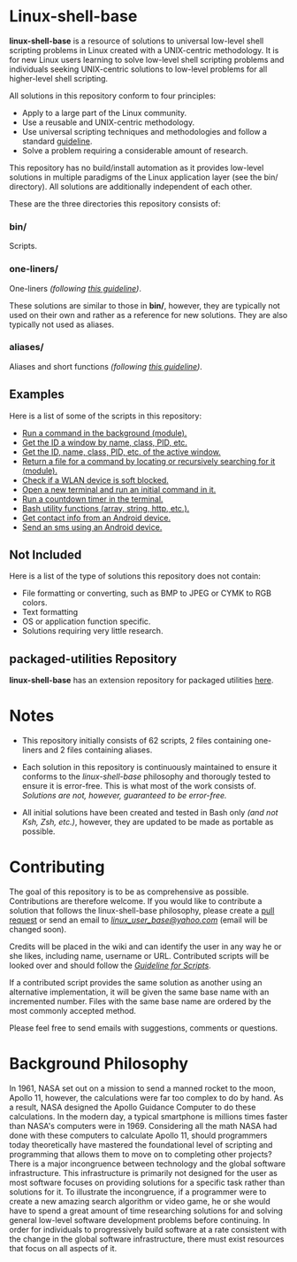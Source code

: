 
# Linux-shell-base

**linux-shell-base** is a resource of solutions to universal low-level shell scripting problems in Linux created with a UNIX-centric methodology. It is for new Linux users learning to solve low-level shell scripting problems and individuals seeking UNIX-centric solutions to low-level problems for all higher-level shell scripting.

All solutions in this repository conform to four principles:

* Apply to a large part of the Linux community.
* Use a reusable and UNIX-centric methodology.
* Use universal scripting techniques and methodologies and follow a standard [guideline][wiki-Guideline-for-Scripts].
* Solve a problem requiring a considerable amount of research.

This repository has no build/install automation as it provides low-level solutions in multiple paradigms of the Linux application layer (see the bin/ directory). All solutions are additionally independent of each other.

These are the three directories this repository consists of:

### bin/

Scripts.

### one-liners/

One-liners *(following [this guideline][wiki-Guideline-for-One-Liners])*.

These solutions are similar to those in **bin/**, however, they are typically not used on their own and rather as a reference for new solutions. They are also typically not used as aliases.

### aliases/

Aliases and short functions *(following [this guideline][wiki-Guideline-for-Aliases])*.

## Examples

Here is a list of some of the scripts in this repository:

* [Run a command in the background (module).][main-modules#shell]
* [Get the ID a window by name, class, PID, etc.][main-info-command-single#x11]
* [Get the ID, name, class, PID, etc. of the active window.][main-info-command-single#x11]
* [Return a file for a command by locating or recursively searching for it (module).][modules#file]
* [Check if a WLAN device is soft blocked.][main-info-command-single#hardware]
* [Open a new terminal and run an initial command in it.][utilities#general]
* [Run a countdown timer in the terminal.][utilities#miscellaneous]
* [Bash utility functions (array, string, http, etc.).][bash_utilities#bash_utilities]
* [Get contact info from an Android device.][android#android]
* [Send an sms using an Android device.][android#android]

## Not Included

Here is a list of the type of solutions this repository does not contain:

* File formatting or converting, such as BMP to JPEG or CYMK to RGB colors.
* Text formatting
* OS or application function specific.
* Solutions requiring very little research.

## packaged-utilities Repository

**linux-shell-base** has an extension repository for packaged utilities [here][packaged-utilities].

# Notes

* This repository initially consists of 62 scripts, 2 files containing one-liners and 2 files containing aliases.

* Each solution in this repository is continuously maintained to ensure it conforms to the *linux-shell-base* philosophy and thorougly tested to ensure it is error-free. This is what most of the work consists of. *Solutions are not, however, guaranteed to be error-free.*

* All initial solutions have been created and tested in Bash only *(and not Ksh, Zsh, etc.)*, however, they are updated to be made as portable as possible.

# Contributing

The goal of this repository is to be as comprehensive as possible. Contributions are therefore welcome. If you would like to contribute a solution that follows the linux-shell-base philosophy, please create a [pull request](https://gist.github.com/Chaser324/ce0505fbed06b947d962) or send an email to *linux_user_base@yahoo.com* (email will be changed soon).

Credits will be placed in the wiki and can identify the user in any way he or she likes, including name, username or URL. Contributed scripts will be looked over and should follow the [*Guideline for Scripts*][wiki-Guideline-for-Scripts].

If a contributed script provides the same solution as another using an alternative implementation, it will be given the same base name with an incremented number. Files with the same base name are ordered by the most commonly accepted method.

Please feel free to send emails with suggestions, comments or questions.

# Background Philosophy

In 1961, NASA set out on a mission to send a manned rocket to the moon, Apollo 11, however, the calculations were far too complex to do by hand. As a result, NASA designed the Apollo Guidance Computer to do these calculations. In the modern day, a typical smartphone is millions times faster than NASA's computers were in 1969. Considering all the math NASA had done with these computers to calculate Apollo 11, should programmers today theoretically have mastered the foundational level of scripting and programming that allows them to move on to completing other projects? There is a major incongruence between technology and the global software infrastructure. This infrastructure is primarily not designed for the user as most software focuses on providing solutions for a specific task rather than solutions for it. To illustrate the incongruence, if a programmer were to create a new amazing search algorithm or video game, he or she would have to spend a great amount of time researching solutions for and solving general low-level software development problems before continuing. In order for individuals to progressively build software at a rate consistent with the change in the global software infrastructure, there must exist resources that focus on all aspects of it.



[packaged-utilities]: https://github.com/linux-shell-base/packaged-utilities
[main-info-command-single#x11]: https://github.com/linux-shell-base/linux-shell-base/tree/master/bin/main-info-command-single#x11
[main-modules#shell]: https://github.com/linux-shell-base/linux-shell-base/tree/master/bin/main-modules#shell
[modules#file]: https://github.com/linux-shell-base/linux-shell-base/tree/master/bin/modules#file
[main-info-command-single#hardware]: https://github.com/linux-shell-base/linux-shell-base/tree/master/bin/main-info-command-single#hardware
[utilities#general]: https://github.com/linux-shell-base/linux-shell-base/tree/master/bin/utilities#general
[utilities#miscellaneous]: https://github.com/linux-shell-base/linux-shell-base/tree/master/bin/utilities#miscellaneous
[bash_utilities#bash_utilities]: https://github.com/linux-shell-base/linux-shell-base/tree/master/bin/bash_utilities#bash_utilities
[android#android]: https://github.com/linux-shell-base/linux-shell-base/tree/master/bin/android#android

[wiki-Guideline-for-Aliases]: https://github.com/linux-shell-base/linux-shell-base/wiki/Guideline-for-Aliases
[wiki-Guideline-for-One-Liners]: https://github.com/linux-shell-base/linux-shell-base/wiki/Guideline-for-One-Liners
[wiki-Guideline-for-Scripts]: https://github.com/linux-shell-base/linux-shell-base/wiki/Guideline-for-Scripts
